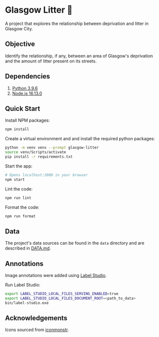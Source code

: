 # Glasgow Litter 🌟

A project that explores the relationship between deprivation and litter in Glasgow City.

## Objective

Identify the relationship, if any, between an area of Glasgow's deprivation and the amount of litter present on its streets.

## Dependencies

1. [Python 3.9.6](https://www.python.org/downloads)
2. [Node.js 16.13.0](https://nodejs.org/en/download)

## Quick Start

Install NPM packages:

```bash
npm install
```

Create a virtual environment and and install the required python packages:

```bash
python -m venv venv --prompt glasgow-litter
source venv/Scripts/activate
pip install -r requirements.txt
```

Start the app:

```bash
# Opens localhost:3000 in your browser
npm start
```

Lint the code:

```bash
npm run lint
```

Format the code:

```bash
npm run format
```

## Data

The project's data sources can be found in the `data` directory and are described in [DATA.md](data/DATA.md).

## Annotations

Image annotations were added using [Label Studio](https://labelstud.io/).

Run Label Studio:

```bash
export LABEL_STUDIO_LOCAL_FILES_SERVING_ENABLED=true
export LABEL_STUDIO_LOCAL_FILES_DOCUMENT_ROOT=<path_to_data>
bin/label-studio.exe
```

## Acknowledgements

Icons sourced from [iconmonstr](https://iconmonstr.com/license/).
